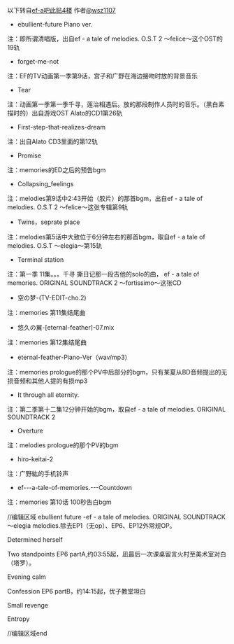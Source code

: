 以下转自[ef-a吧此贴4楼](https://tieba.baidu.com/p/1581639304?see_lz=1) 作者[@wsz1107](https://tieba.baidu.com/home/main?id=tb.1.e89e158d.BQJyJwcfFh8UJQk1yaUlUA&fr=pb)

- ebullient-future Piano ver.

注：即所谓清唱版，出自ef - a tale of melodies. O.S.T 2 ～felice～这个OST的19轨

- forget-me-not

注：EF的TV动画第一季第9话，宫子和广野在海边接吻时放的背景音乐

- Tear

注：动画第一季第一季千寻，莲治相遇后。放的那段制作人员时的音乐。（黑白素描时的）出自游戏OST Alato的CD1第26轨

- First-step-that-realizes-dream

注：出自Alato CD3里面的第12轨

- Promise

注：memories的ED之后的预告bgm

- Collapsing_feelings

注：melodies第9话中2:43开始（胶片）的那首bgm，出自ef - a tale of melodies. O.S.T 2 ～felice～这张专辑第9轨

- Twins，seprate place

注：melodies第5话中大致位于6分钟左右的那首bgm，取自ef - a tale of melodies. O.S.T ～elegia～第15轨

- Terminal station

注：第一季 11集。。。千寻 撕日记那一段吉他的solo的曲， ef - a tale of memories. ORIGINAL SOUNDTRACK 2 ～fortissimo～这张CD

- 空の梦-(TV-EDIT-cho.2)

注：memories 第11集结尾曲

- 悠久の翼-[eternal-feather]-07.mix

注：memories 第12集结尾曲

- eternal-feather-Piano-Ver（wav/mp3）

注：memories prologue的那个PV中后部分的bgm，只有某夏从BD音频提出的无损音频和其他人提的有损mp3

- It through all eternity.

注：第二季第十二集12分钟开始的bgm，取自ef - a tale of melodies. ORIGINAL SOUNDTRACK 2

- Overture

注：melodies prologue的那个PV的bgm

- hiro-keitai-2

注：广野紘的手机铃声

- ef---a-tale-of-memories.---Countdown

注：memories 第10话 100秒告白bgm


//编辑区域
ebullient future -ef - a tale of melodies. ORIGINAL SOUNDTRACK ～elegia
melodies.除去EP1（无op）、EP6、EP12外常规OP。

Determined herself

Two standpoints
EP6 partA,约03:55起，凪最后一次课桌留言火村至美术室对白（塔罗）。

Evening calm

Confession
EP6 partB，约14:15起，优子教堂坦白

Small revenge

Entropy

//编辑区域end